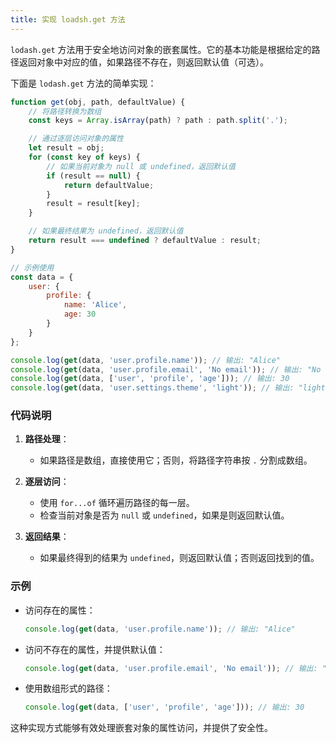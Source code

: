 ```yaml
---
title: 实现 loadsh.get 方法
---
```


`lodash.get` 方法用于安全地访问对象的嵌套属性。它的基本功能是根据给定的路径返回对象中对应的值，如果路径不存在，则返回默认值（可选）。

下面是 `lodash.get` 方法的简单实现：

```javascript
function get(obj, path, defaultValue) {
    // 将路径转换为数组
    const keys = Array.isArray(path) ? path : path.split('.');

    // 通过逐层访问对象的属性
    let result = obj;
    for (const key of keys) {
        // 如果当前对象为 null 或 undefined，返回默认值
        if (result == null) {
            return defaultValue;
        }
        result = result[key];
    }

    // 如果最终结果为 undefined，返回默认值
    return result === undefined ? defaultValue : result;
}

// 示例使用
const data = {
    user: {
        profile: {
            name: 'Alice',
            age: 30
        }
    }
};

console.log(get(data, 'user.profile.name')); // 输出: "Alice"
console.log(get(data, 'user.profile.email', 'No email')); // 输出: "No email"
console.log(get(data, ['user', 'profile', 'age'])); // 输出: 30
console.log(get(data, 'user.settings.theme', 'light')); // 输出: "light"
```

### 代码说明

1. **路径处理**：
   - 如果路径是数组，直接使用它；否则，将路径字符串按 `.` 分割成数组。

2. **逐层访问**：
   - 使用 `for...of` 循环遍历路径的每一层。
   - 检查当前对象是否为 `null` 或 `undefined`，如果是则返回默认值。

3. **返回结果**：
   - 如果最终得到的结果为 `undefined`，则返回默认值；否则返回找到的值。

### 示例

- 访问存在的属性：

  ```javascript
  console.log(get(data, 'user.profile.name')); // 输出: "Alice"
  ```

- 访问不存在的属性，并提供默认值：

  ```javascript
  console.log(get(data, 'user.profile.email', 'No email')); // 输出: "No email"
  ```

- 使用数组形式的路径：

  ```javascript
  console.log(get(data, ['user', 'profile', 'age'])); // 输出: 30
  ```

这种实现方式能够有效处理嵌套对象的属性访问，并提供了安全性。
